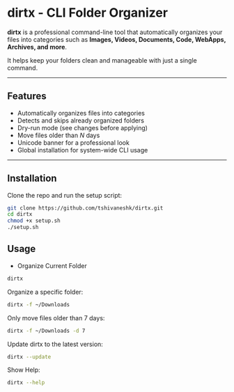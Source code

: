 # dirtx - CLI Folder Organizer

**dirtx** is a professional command-line tool that automatically organizes your files into categories such as **Images, Videos, Documents, Code, WebApps, Archives, and more**.  

It helps keep your folders clean and manageable with just a single command.

---

## Features
- Automatically organizes files into categories  
- Detects and skips already organized folders  
- Dry-run mode (see changes before applying)  
- Move files older than *N* days  
- Unicode banner for a professional look  
- Global installation for system-wide CLI usage  

---

## Installation

Clone the repo and run the setup script:

```bash
git clone https://github.com/tshivaneshk/dirtx.git
cd dirtx
chmod +x setup.sh
./setup.sh
```

## Usage
- Organize Current Folder
```bash
dirtx
```
Organize a specific folder:
```bash
dirtx -f ~/Downloads
```
Only move files older than 7 days:
```bash
dirtx -f ~/Downloads -d 7
```
Update dirtx to the latest version:
```bash
dirtx --update
```
Show Help:
```bash
dirtx --help
